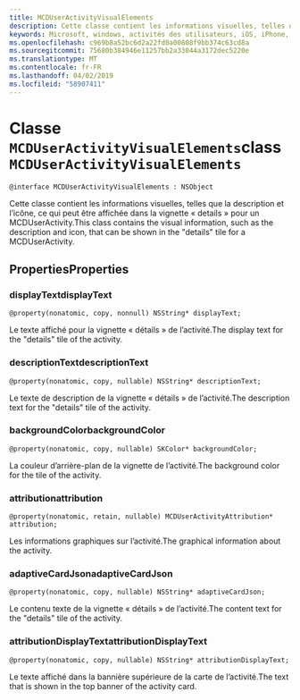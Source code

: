 ```yaml
---
title: MCDUserActivityVisualElements
description: Cette classe contient les informations visuelles, telles que la description et l’icône, ce qui peut être affichée dans la vignette « details » pour un MCDUserActivity.
keywords: Microsoft, windows, activités des utilisateurs, iOS, iPhone, objectiveC, les appareils, Project Rome connectés
ms.openlocfilehash: c969b8a52bc6d2a22fd0a00808f9bb374c63cd8a
ms.sourcegitcommit: 75680b384946e11257bb2a33044a3172dec5220e
ms.translationtype: MT
ms.contentlocale: fr-FR
ms.lasthandoff: 04/02/2019
ms.locfileid: "58907411"
---
```

# <a name="class-mcduseractivityvisualelements"></a><span data-ttu-id="9bb01-104">Classe `MCDUserActivityVisualElements`</span><span class="sxs-lookup"><span data-stu-id="9bb01-104">class `MCDUserActivityVisualElements`</span></span>

```
@interface MCDUserActivityVisualElements : NSObject 
```

<span data-ttu-id="9bb01-105">Cette classe contient les informations visuelles, telles que la description et l’icône, ce qui peut être affichée dans la vignette « details » pour un MCDUserActivity.</span><span class="sxs-lookup"><span data-stu-id="9bb01-105">This class contains the visual information, such as the description and icon, that can be shown in the "details" tile for a MCDUserActivity.</span></span>

## <a name="properties"></a><span data-ttu-id="9bb01-106">Properties</span><span class="sxs-lookup"><span data-stu-id="9bb01-106">Properties</span></span>

### <a name="displaytext"></a><span data-ttu-id="9bb01-107">displayText</span><span class="sxs-lookup"><span data-stu-id="9bb01-107">displayText</span></span>
`@property(nonatomic, copy, nonnull) NSString* displayText;`

<span data-ttu-id="9bb01-108">Le texte affiché pour la vignette « détails » de l’activité.</span><span class="sxs-lookup"><span data-stu-id="9bb01-108">The display text for the "details" tile of the activity.</span></span>

### <a name="descriptiontext"></a><span data-ttu-id="9bb01-109">descriptionText</span><span class="sxs-lookup"><span data-stu-id="9bb01-109">descriptionText</span></span>
`@property(nonatomic, copy, nullable) NSString* descriptionText;`

<span data-ttu-id="9bb01-110">Le texte de description de la vignette « détails » de l’activité.</span><span class="sxs-lookup"><span data-stu-id="9bb01-110">The description text for the "details" tile of the activity.</span></span>

### <a name="backgroundcolor"></a><span data-ttu-id="9bb01-111">backgroundColor</span><span class="sxs-lookup"><span data-stu-id="9bb01-111">backgroundColor</span></span>
`@property(nonatomic, copy, nullable) SKColor* backgroundColor;`

<span data-ttu-id="9bb01-112">La couleur d’arrière-plan de la vignette de l’activité.</span><span class="sxs-lookup"><span data-stu-id="9bb01-112">The background color for the tile of the activity.</span></span>

### <a name="attribution"></a><span data-ttu-id="9bb01-113">attribution</span><span class="sxs-lookup"><span data-stu-id="9bb01-113">attribution</span></span>
`@property(nonatomic, retain, nullable) MCDUserActivityAttribution* attribution;`

<span data-ttu-id="9bb01-114">Les informations graphiques sur l’activité.</span><span class="sxs-lookup"><span data-stu-id="9bb01-114">The graphical information about the activity.</span></span>

### <a name="adaptivecardjson"></a><span data-ttu-id="9bb01-115">adaptiveCardJson</span><span class="sxs-lookup"><span data-stu-id="9bb01-115">adaptiveCardJson</span></span>
`@property(nonatomic, copy, nullable) NSString* adaptiveCardJson;`

<span data-ttu-id="9bb01-116">Le contenu texte de la vignette « détails » de l’activité.</span><span class="sxs-lookup"><span data-stu-id="9bb01-116">The content text for the "details" tile of the activity.</span></span>

### <a name="attributiondisplaytext"></a><span data-ttu-id="9bb01-117">attributionDisplayText</span><span class="sxs-lookup"><span data-stu-id="9bb01-117">attributionDisplayText</span></span>
`@property(nonatomic, copy, nullable) NSString* attributionDisplayText;`

<span data-ttu-id="9bb01-118">Le texte affiché dans la bannière supérieure de la carte de l’activité.</span><span class="sxs-lookup"><span data-stu-id="9bb01-118">The text that is shown in the top banner of the activity card.</span></span>